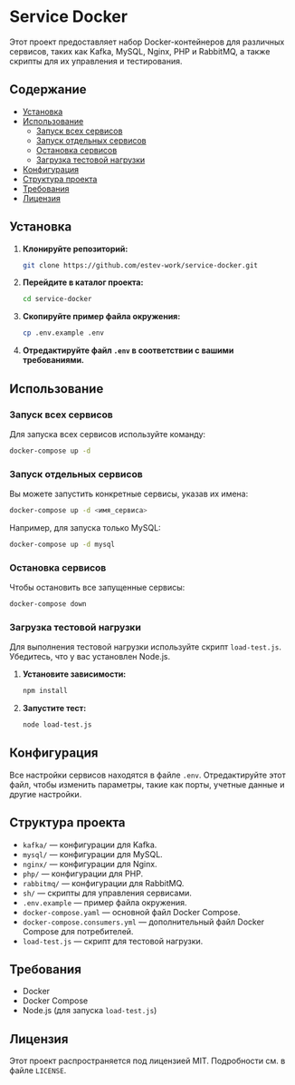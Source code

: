 
# Service Docker

Этот проект предоставляет набор Docker-контейнеров для различных сервисов, таких как Kafka, MySQL, Nginx, PHP и RabbitMQ, а также скрипты для их управления и тестирования.

## Содержание

- [Установка](#установка)
- [Использование](#использование)
    - [Запуск всех сервисов](#запуск-всех-сервисов)
    - [Запуск отдельных сервисов](#запуск-отдельных-сервисов)
    - [Остановка сервисов](#остановка-сервисов)
    - [Загрузка тестовой нагрузки](#загрузка-тестовой-нагрузки)
- [Конфигурация](#конфигурация)
- [Структура проекта](#структура-проекта)
- [Требования](#требования)
- [Лицензия](#лицензия)

## Установка

1. **Клонируйте репозиторий:**

   ```bash
   git clone https://github.com/estev-work/service-docker.git
   ```

2. **Перейдите в каталог проекта:**

   ```bash
   cd service-docker
   ```

3. **Скопируйте пример файла окружения:**

   ```bash
   cp .env.example .env
   ```

4. **Отредактируйте файл `.env` в соответствии с вашими требованиями.**

## Использование

### Запуск всех сервисов

Для запуска всех сервисов используйте команду:

```bash
docker-compose up -d
```

### Запуск отдельных сервисов

Вы можете запустить конкретные сервисы, указав их имена:

```bash
docker-compose up -d <имя_сервиса>
```

Например, для запуска только MySQL:

```bash
docker-compose up -d mysql
```

### Остановка сервисов

Чтобы остановить все запущенные сервисы:

```bash
docker-compose down
```

### Загрузка тестовой нагрузки

Для выполнения тестовой нагрузки используйте скрипт `load-test.js`. Убедитесь, что у вас установлен Node.js.

1. **Установите зависимости:**

   ```bash
   npm install
   ```

2. **Запустите тест:**

   ```bash
   node load-test.js
   ```

## Конфигурация

Все настройки сервисов находятся в файле `.env`. Отредактируйте этот файл, чтобы изменить параметры, такие как порты, учетные данные и другие настройки.

## Структура проекта

- `kafka/` — конфигурации для Kafka.
- `mysql/` — конфигурации для MySQL.
- `nginx/` — конфигурации для Nginx.
- `php/` — конфигурации для PHP.
- `rabbitmq/` — конфигурации для RabbitMQ.
- `sh/` — скрипты для управления сервисами.
- `.env.example` — пример файла окружения.
- `docker-compose.yaml` — основной файл Docker Compose.
- `docker-compose.consumers.yml` — дополнительный файл Docker Compose для потребителей.
- `load-test.js` — скрипт для тестовой нагрузки.

## Требования

- Docker
- Docker Compose
- Node.js (для запуска `load-test.js`)

## Лицензия

Этот проект распространяется под лицензией MIT. Подробности см. в файле `LICENSE`.